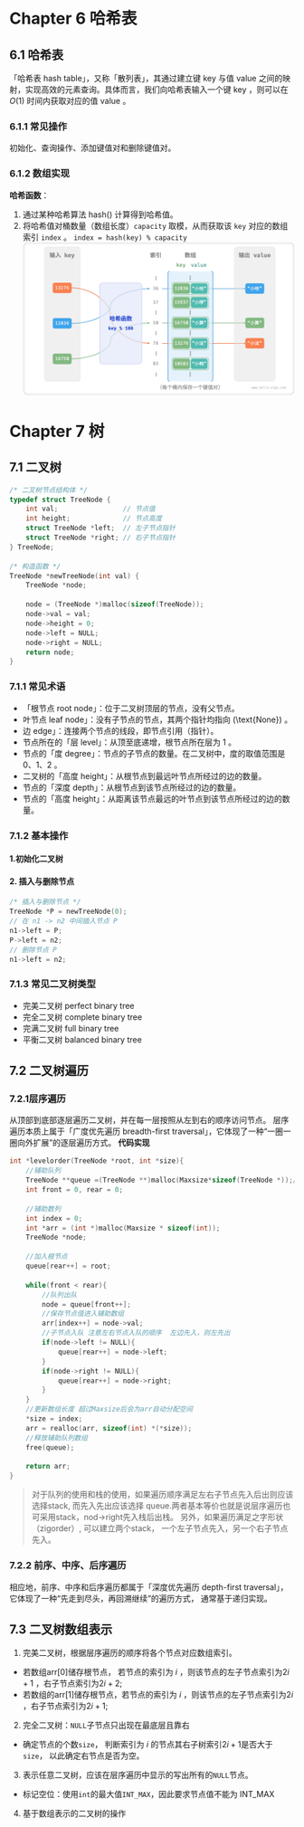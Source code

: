 # Chapter 6 哈希表
## 6.1 哈希表
「哈希表 hash table」，又称「散列表」，其通过建立键 key 与值 value 之间的映射，实现高效的元素查询。具体而言，我们向哈希表输入一个键 key ，则可以在 $O(1)$ 时间内获取对应的值 value 。
### 6.1.1 常见操作
初始化、查询操作、添加键值对和删除键值对。
### 6.1.2 数组实现
**哈希函数**：
1. 通过某种哈希算法 hash() 计算得到哈希值。
2. 将哈希值对桶数量（数组长度）`capacity` 取模，从而获取该 `key` 对应的数组索引 `index` 。
`index = hash(key) % capacity`
![box](images\image-9.png)
# Chapter 7 树
## 7.1 二叉树
```c
/* 二叉树节点结构体 */
typedef struct TreeNode {
    int val;                // 节点值
    int height;             // 节点高度
    struct TreeNode *left;  // 左子节点指针
    struct TreeNode *right; // 右子节点指针
} TreeNode;

/* 构造函数 */
TreeNode *newTreeNode(int val) {
    TreeNode *node;

    node = (TreeNode *)malloc(sizeof(TreeNode));
    node->val = val;
    node->height = 0;
    node->left = NULL;
    node->right = NULL;
    return node;
}

```
### 7.1.1 常见术语
- 「根节点 root node」：位于二叉树顶层的节点，没有父节点。
- 叶节点 leaf node」：没有子节点的节点，其两个指针均指向 \(\text{None}\) 。
- 边 edge」：连接两个节点的线段，即节点引用（指针）。
- 节点所在的「层 level」：从顶至底递增，根节点所在层为 1 。
- 节点的「度 degree」：节点的子节点的数量。在二叉树中，度的取值范围是 0、1、2 。
- 二叉树的「高度 height」：从根节点到最远叶节点所经过的边的数量。
- 节点的「深度 depth」：从根节点到该节点所经过的边的数量。
- 节点的「高度 height」：从距离该节点最远的叶节点到该节点所经过的边的数量。
### 7.1.2 基本操作
#### 1.初始化二叉树
#### 2. 插入与删除节点
```c
/* 插入与删除节点 */
TreeNode *P = newTreeNode(0);
// 在 n1 -> n2 中间插入节点 P
n1->left = P;
P->left = n2;
// 删除节点 P
n1->left = n2;

```
### 7.1.3 常见二叉树类型
- 完美二叉树 perfect binary tree
- 完全二叉树 complete binary tree
- 完满二叉树 full binary tree
- 平衡二叉树 balanced binary tree
## 7.2 二叉树遍历
### 7.2.1层序遍历
从顶部到底部逐层遍历二叉树，并在每一层按照从左到右的顺序访问节点。
层序遍历本质上属于「广度优先遍历 breadth-first traversal」，它体现了一种“一圈一圈向外扩展”的逐层遍历方式。
**代码实现**
```c
int *levelorder(TreeNode *root, int *size){
    //辅助队列
    TreeNode **queue =(TreeNode **)malloc(Maxsize*sizeof(TreeNode *));//树指针数组
    int front = 0, rear = 0;
    
    //辅助数列
    int index = 0; 
    int *arr = (int *)malloc(Maxsize * sizeof(int));
    TreeNode *node;

    //加入根节点
    queue[rear++] = root;

    while(front < rear){
        //队列出队
        node = queue[front++];
        //保存节点值进入辅助数组
        arr[index++] = node->val;
        //子节点入队 注意左右节点入队的顺序  左边先入，则左先出
        if(node->left != NULL){
            queue[rear++] = node->left;
        }
        if(node->right != NULL){
            queue[rear++] = node->right;
        }
    }
    //更新数组长度 超过Maxsize后会为arr自动分配空间
    *size = index;
    arr = realloc(arr, sizeof(int) *(*size));
    //释放辅助队列数组
    free(queue);

    return arr;
}
```
>对于队列的使用和栈的使用，如果遍历顺序满足左右子节点先入后出则应该选择stack, 而先入先出应该选择 queue.两者基本等价也就是说层序遍历也可采用stack，nod->right先入栈后出栈。 另外，如果遍历满足之字形状（zigorder）, 可以建立两个stack， 一个左子节点先入，另一个右子节点先入。

### 7.2.2   前序、中序、后序遍历
相应地，前序、中序和后序遍历都属于「深度优先遍历 depth-first traversal」，它体现了一种“先走到尽头，再回溯继续”的遍历方式， 通常基于递归实现。
## 7.3 二叉树数组表示
1. 完美二叉树，根据层序遍历的顺序将各个节点对应数组索引。
- 若数组arr[0]储存根节点， 若节点的索引为 $i$ ，则该节点的左子节点索引为$2i+1$  ，右子节点索引为$2i+2$;
- 若数组的arr[1]储存根节点，若节点的索引为 $i$ ，则该节点的左子节点索引为$2i$  ，右子节点索引为$2i+1$;
2. 完全二叉树：`NULL`子节点只出现在最底层且靠右
- 确定节点的个数`size`， 判断索引为 $i$ 的节点其右子树索引$2i+1$是否大于`size`， 以此确定右节点是否为空。
    
3. 表示任意二叉树，应该在层序遍历中显示的写出所有的`NULL`节点。
- 标记空位：使用`int`的最大值`INT_MAX`，因此要求节点值不能为 INT_MAX

4. 基于数组表示的二叉树的操作
```c

```
     